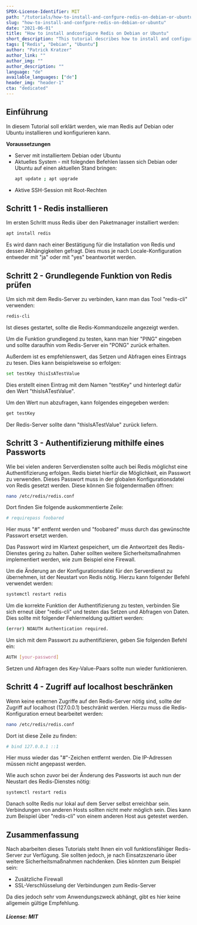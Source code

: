 ```yaml
---
SPDX-License-Identifier: MIT
path: "/tutorials/how-to-install-and-confgure-redis-on-debian-or-ubuntu"
slug: "how-to-install-and-confgure-redis-on-debian-or-ubuntu"
date: "2021-06-01"
title: "How to install andconfigure Redis on Debian or Ubuntu"
short_description: "This tutorial describes how to install and configure Redis on Debian or Ubuntu"
tags: ["Redis", "Debian", "Ubuntu"]
author: "Patrick Kratzer"
author_link: ""
author_img: ""
author_description: ""
language: "de"
available_languages: ["de"]
header_img: "header-1"
cta: "dedicated"
---
```


## Einführung

In diesem Tutorial soll erklärt werden, wie man Redis auf Debian oder Ubuntu installieren und konfigurieren kann.

**Voraussetzungen**
* Server mit installiertem Debian oder Ubuntu
* Aktuelles System - mit folegnden Befehlen lassen sich Debian oder Ubuntu auf einen aktuellen Stand bringen:
  ```bash
  apt update ; apt upgrade
  ```
* Aktive SSH-Session mit Root-Rechten

## Schritt 1 - Redis installieren

Im ersten Schritt muss Redis über den Paketmanager installiert werden:
```bash
apt install redis
```
Es wird dann nach einer Bestätigung für die Installation von Redis und dessen Abhängigkeiten gefragt. Dies muss je nach Locale-Konfiguration entweder mit "ja" oder mit "yes" beantwortet werden.

## Schritt 2 - Grundlegende Funktion von Redis prüfen

Um sich mit dem Redis-Server zu verbinden, kann man das Tool "redis-cli" verwenden:
```bash
redis-cli
```

Ist dieses gestartet, sollte die Redis-Kommandozeile angezeigt werden.

Um die Funktion grundlegend zu testen, kann man hier "PING" eingeben und sollte daraufhin vom Redis-Server ein "PONG" zurück erhalten.

Außerdem ist es empfehlenswert, das Setzen und Abfragen eines Eintrags zu tesen. Dies kann beispielsweise so erfolgen:
```bash
set testKey thisIsATestValue
```
Dies erstellt einen Eintrag mit dem Namen "testKey" und hinterlegt dafür den Wert "thisIsATestValue".

Um den Wert nun abzufragen, kann folgendes eingegeben werden:
```bash
get testKey
```

Der Redis-Server sollte dann "thisIsATestValue" zurück liefern.

## Schritt 3 - Authentifizierung mithilfe eines Passworts

Wie bei vielen anderen Serverdiensten sollte auch bei Redis möglichst eine Authentifizierung erfolgen. Redis bietet hierfür die Möglichkeit, ein Passwort zu verwenden. Dieses Passwort muss in der globalen Konfigurationsdatei von Redis gesetzt werden. Diese können Sie folgendermaßen öffnen:
```bash
nano /etc/redis/redis.conf
```
Dort finden Sie folgende auskommentierte Zeile:
```bash
# requirepass foobared
```
Hier muss "#" entfernt werden und "foobared" muss durch das gewünschte Passwort ersetzt werden.

Das Passwort wird im Klartext gespeichert, um die Antwortzeit des Redis-Dienstes gering zu halten. Daher sollten weitere Sicherheitsmaßnahmen implementiert werden, wie zum Beispiel eine Firewall.

Um die Änderung an der Konfigurationsdatei für den Serverdienst zu übernehmen, ist der Neustart von Redis nötig. Hierzu kann folgender Befehl verwendet werden:
```bash
systemctl restart redis
```

Um die korrekte Funktion der Authentifizierung zu testen, verbinden Sie sich erneut über "redis-cli" und testen das Setzen und Abfragen von Daten. Dies sollte mit folgender Fehlermeldung quittiert werden:
```bash
(error) NOAUTH Authentication required.
```

Um sich mit dem Passwort zu authentifizieren, geben Sie folgenden Befehl ein:
```bash
AUTH [your-password]
```

Setzen und Abfragen des Key-Value-Paars sollte nun wieder funktionieren.

## Schritt 4 - Zugriff auf localhost beschränken

Wenn keine externen Zugriffe auf den Redis-Server nötig sind, sollte der Zugriff auf localhost (127.0.0.1) beschränkt werden. Hierzu muss die Redis-Konfiguration erneut bearbeitet werden:
```bash
nano /etc/redis/redis.conf
```

Dort ist diese Zeile zu finden:
```bash
# bind 127.0.0.1 ::1
```
Hier muss wieder das "#"-Zeichen entfernt werden. Die IP-Adressen müssen nicht angepasst werden.

Wie auch schon zuvor bei der Änderung des Passworts ist auch nun der Neustart des Redis-Dienstes nötig:
```bash
systemctl restart redis
```

Danach sollte Redis nur lokal auf dem Server selbst erreichbar sein. Verbindungen von anderen Hosts sollten nicht mehr möglich sein. Dies kann zum Beispiel über "redis-cli" von einem anderen Host aus getestet werden.

## Zusammenfassung
Nach abarbeiten dieses Tutorials steht Ihnen ein voll funktionsfähiger Redis-Server zur Verfügung. Sie sollten jedoch, je nach Einsatzszenario über weitere Sicherheitsmaßnahmen nachdenken. Dies könnten zum Beispiel sein:
* Zusätzliche Firewall
* SSL-Verschlüsselung der Verbindungen zum Redis-Server

Da dies jedoch sehr vom Anwendungszweck abhängt, gibt es hier keine allgemein gültige Empfehlung.

##### License: MIT

<!--

Contributor's Certificate of Origin

By making a contribution to this project, I certify that:

(a) The contribution was created in whole or in part by me and I have
    the right to submit it under the license indicated in the file; or

(b) The contribution is based upon previous work that, to the best of my
    knowledge, is covered under an appropriate license and I have the
    right under that license to submit that work with modifications,
    whether created in whole or in part by me, under the same license
    (unless I am permitted to submit under a different license), as
    indicated in the file; or

(c) The contribution was provided directly to me by some other person
    who certified (a), (b) or (c) and I have not modified it.

(d) I understand and agree that this project and the contribution are
    public and that a record of the contribution (including all personal
    information I submit with it, including my sign-off) is maintained
    indefinitely and may be redistributed consistent with this project
    or the license(s) involved.

Signed-off-by: Patrick Kratzer (patrickk295@gmail.com)

-->
